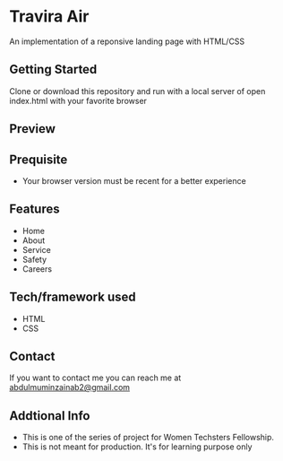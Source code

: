 # Travira Air

An implementation of a reponsive landing page with HTML/CSS

## Getting Started

Clone or download this repository and run with a local server of open index.html with your favorite browser

## Preview

## Prequisite

- Your browser version must be recent for a better experience

## Features

- Home
- About
- Service
- Safety
- Careers

## Tech/framework used

- HTML
- CSS

## Contact

If you want to contact me you can reach me at abdulmuminzainab2@gmail.com

## Addtional Info

- This is one of the series of project for Women Techsters Fellowship.
- This is not meant for production. It's for learning purpose only
